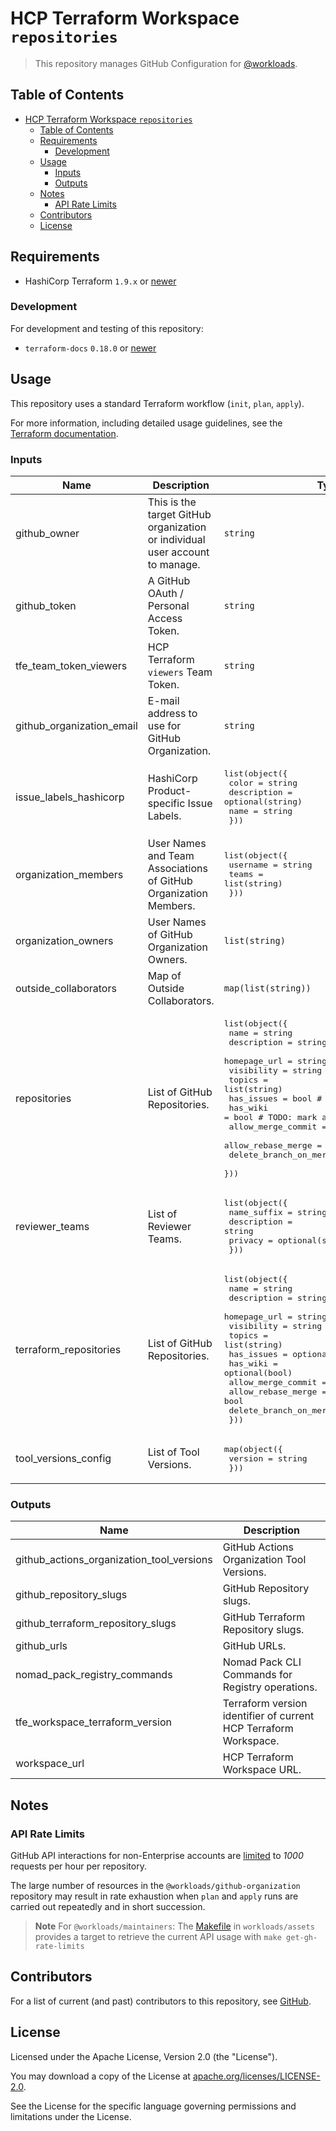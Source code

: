 # HCP Terraform Workspace `repositories`

> This repository manages GitHub Configuration for [@workloads](https://github.com/workloads).

## Table of Contents

<!-- TOC -->
* [HCP Terraform Workspace `repositories`](#hcp-terraform-workspace-repositories)
  * [Table of Contents](#table-of-contents)
  * [Requirements](#requirements)
    * [Development](#development)
  * [Usage](#usage)
    * [Inputs](#inputs)
    * [Outputs](#outputs)
  * [Notes](#notes)
    * [API Rate Limits](#api-rate-limits)
  * [Contributors](#contributors)
  * [License](#license)
<!-- TOC -->

## Requirements

- HashiCorp Terraform `1.9.x` or [newer](https://developer.hashicorp.com/terraform/downloads)

### Development

For development and testing of this repository:

- `terraform-docs` `0.18.0` or [newer](https://terraform-docs.io/user-guide/installation/)

## Usage

This repository uses a standard Terraform workflow (`init`, `plan`, `apply`).

For more information, including detailed usage guidelines, see the [Terraform documentation](https://developer.hashicorp.com/terraform/cli/commands).

<!-- BEGIN_TF_DOCS -->
### Inputs

| Name | Description | Type | Required |
|------|-------------|------|:--------:|
| github_owner | This is the target GitHub organization or individual user account to manage. | `string` | yes |
| github_token | A GitHub OAuth / Personal Access Token. | `string` | yes |
| tfe_team_token_viewers | HCP Terraform `viewers` Team Token. | `string` | yes |
| github_organization_email | E-mail address to use for GitHub Organization. | `string` | no |
| issue_labels_hashicorp | HashiCorp Product-specific Issue Labels. | <pre>list(object({<br>    color       = string<br>    description = optional(string)<br>    name        = string<br>  }))</pre> | no |
| organization_members | User Names and Team Associations of GitHub Organization Members. | <pre>list(object({<br>    username = string<br>    teams    = list(string)<br>  }))</pre> | no |
| organization_owners | User Names of GitHub Organization Owners. | `list(string)` | no |
| outside_collaborators | Map of Outside Collaborators. | `map(list(string))` | no |
| repositories | List of GitHub Repositories. | <pre>list(object({<br>    name                   = string<br>    description            = string<br>    homepage_url           = string<br>    visibility             = string<br>    topics                 = list(string)<br>    has_issues             = bool # TODO: mark as optional<br>    has_wiki               = bool # TODO: mark as optional<br>    allow_merge_commit     = bool<br>    allow_rebase_merge     = bool<br>    delete_branch_on_merge = bool<br>  }))</pre> | no |
| reviewer_teams | List of Reviewer Teams. | <pre>list(object({<br>    name_suffix = string<br>    description = string<br>    privacy     = optional(string, "closed")<br>  }))</pre> | no |
| terraform_repositories | List of GitHub Repositories. | <pre>list(object({<br>    name                   = string<br>    description            = string<br>    homepage_url           = string<br>    visibility             = string<br>    topics                 = list(string)<br>    has_issues             = optional(bool)<br>    has_wiki               = optional(bool)<br>    allow_merge_commit     = bool<br>    allow_rebase_merge     = bool<br>    delete_branch_on_merge = bool<br>  }))</pre> | no |
| tool_versions_config | List of Tool Versions. | <pre>map(object({<br>    version = string<br>  }))</pre> | no |

### Outputs

| Name | Description |
|------|-------------|
| github_actions_organization_tool_versions | GitHub Actions Organization Tool Versions. |
| github_repository_slugs | GitHub Repository slugs. |
| github_terraform_repository_slugs | GitHub Terraform Repository slugs. |
| github_urls | GitHub URLs. |
| nomad_pack_registry_commands | Nomad Pack CLI Commands for Registry operations. |
| tfe_workspace_terraform_version | Terraform version identifier of current HCP Terraform Workspace. |
| workspace_url | HCP Terraform Workspace URL. |
<!-- END_TF_DOCS -->

## Notes

### API Rate Limits

GitHub API interactions for non-Enterprise accounts are [limited](https://docs.github.com/en/rest/rate-limit?apiVersion=2022-11-28) to _1000_ requests per hour per repository.

The large number of resources in the `@workloads/github-organization` repository may result in rate exhaustion when `plan` and `apply` runs are carried out repeatedly and in short succession.

> **Note**
> For `@workloads/maintainers`: The [Makefile](https://github.com/workloads/assets/blob/main/scripts/Makefile) in `workloads/assets` provides a target to retrieve the current API usage with `make get-gh-rate-limits`

## Contributors

For a list of current (and past) contributors to this repository, see [GitHub](https://github.com/workloads/github-organization/graphs/contributors).

## License

Licensed under the Apache License, Version 2.0 (the "License").

You may download a copy of the License at [apache.org/licenses/LICENSE-2.0](http://www.apache.org/licenses/LICENSE-2.0).

See the License for the specific language governing permissions and limitations under the License.
